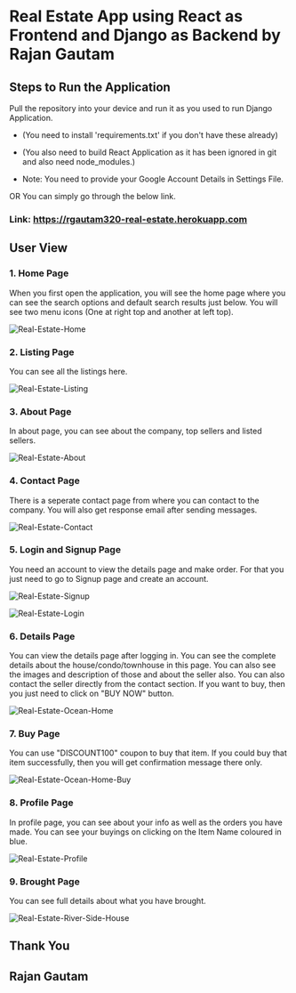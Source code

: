 # Real Estate App using React as Frontend and Django as Backend by Rajan Gautam

## Steps to Run the Application

Pull the repository into your device and run it as you used to run Django Application.

-   (You need to install 'requirements.txt' if you don't have these already)

-   (You also need to build React Application as it has been ignored in git and also need node_modules.)

-   Note: You need to provide your Google Account Details in Settings File.

OR You can simply go through the below link.

### Link: https://rgautam320-real-estate.herokuapp.com

## User View

### 1. Home Page

When you first open the application, you will see the home page where you can see the search options and default search results just below. You will see two menu icons (One at right top and another at left top).

![Real-Estate-Home](https://user-images.githubusercontent.com/71542496/126948127-24f67fa6-ff8e-4055-9ad3-3d92c893b247.png)

### 2. Listing Page

You can see all the listings here.

![Real-Estate-Listing](https://user-images.githubusercontent.com/71542496/126948475-2692512c-714b-470f-8f02-7f8256e449b7.png)

### 3. About Page

In about page, you can see about the company, top sellers and listed sellers.

![Real-Estate-About](https://user-images.githubusercontent.com/71542496/126949090-f83bf783-1330-4e0c-96b9-8e37a2af0c87.png)

### 4. Contact Page

There is a seperate contact page from where you can contact to the company. You will also get response email after sending messages.

![Real-Estate-Contact](https://user-images.githubusercontent.com/71542496/126949256-9adc748c-5cbc-435e-8b5d-f2839295b35a.png)

### 5. Login and Signup Page

You need an account to view the details page and make order. For that you just need to go to Signup page and create an account.

![Real-Estate-Signup](https://user-images.githubusercontent.com/71542496/126949535-ab52f3cc-808a-4d50-91cf-2d1392a0f922.png)

![Real-Estate-Login](https://user-images.githubusercontent.com/71542496/126949599-60a26190-55d2-4110-aeb2-15ca19b34f07.png)

### 6. Details Page

You can view the details page after logging in. You can see the complete details about the house/condo/townhouse in this page. You can also see the images and description of those and about the seller also. You can also contact the seller directly from the contact section.
If you want to buy, then you just need to click on "BUY NOW" button.

![Real-Estate-Ocean-Home](https://user-images.githubusercontent.com/71542496/126949836-3075241c-b9fe-475c-9ad1-776f18642921.png)

### 7. Buy Page

You can use "DISCOUNT100" coupon to buy that item. If you could buy that item successfully, then you will get confirmation message there only.

![Real-Estate-Ocean-Home-Buy](https://user-images.githubusercontent.com/71542496/126950250-fe9191b6-a37d-4772-acc3-6a62bef1301a.png)

### 8. Profile Page

In profile page, you can see about your info as well as the orders you have made. You can see your buyings on clicking on the Item Name coloured in blue.

![Real-Estate-Profile](https://user-images.githubusercontent.com/71542496/126950607-61d81403-7579-442e-b8e1-1d7a94190bd2.png)

### 9. Brought Page

You can see full details about what you have brought.

![Real-Estate-River-Side-House](https://user-images.githubusercontent.com/71542496/126950796-a1698fdb-b48b-418d-aaea-91cc8dc77fbf.png)

## Thank You

## Rajan Gautam
